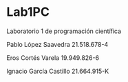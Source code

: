 # Lab1PC
Laboratorio 1 de programación científica

Pablo López Saavedra 21.518.678-4

Eros Cortés Varela 19.949.826-6

Ignacio García Castillo 21.664.915-K
